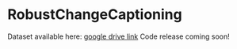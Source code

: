 # RobustChangeCaptioning
Dataset available here: [google drive link](https://drive.google.com/drive/u/1/folders/1byl9jeK6wUpQBgw-4EPPO7WjbJSVChXa)
Code release coming soon!
